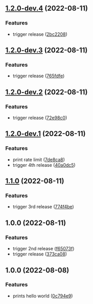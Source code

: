 ## [1.2.0-dev.4](https://github.com/anderssonjohan/semantic-release-github-actions-example/compare/v1.2.0-dev.3...v1.2.0-dev.4) (2022-08-11)


### Features

* trigger release ([2bc2208](https://github.com/anderssonjohan/semantic-release-github-actions-example/commit/2bc2208a37e44cb1fe393005535927169d5e78d1))

## [1.2.0-dev.3](https://github.com/anderssonjohan/semantic-release-github-actions-example/compare/v1.2.0-dev.2...v1.2.0-dev.3) (2022-08-11)


### Features

* trigger release ([765fdfe](https://github.com/anderssonjohan/semantic-release-github-actions-example/commit/765fdfe29ed281082b0b1a15c463bafae47e3783))

## [1.2.0-dev.2](https://github.com/anderssonjohan/semantic-release-github-actions-example/compare/v1.2.0-dev.1...v1.2.0-dev.2) (2022-08-11)


### Features

* trigger release ([72e98c0](https://github.com/anderssonjohan/semantic-release-github-actions-example/commit/72e98c0f1135b0b3b892b8e9153873f146954492))

## [1.2.0-dev.1](https://github.com/anderssonjohan/semantic-release-github-actions-example/compare/v1.1.0...v1.2.0-dev.1) (2022-08-11)


### Features

* print rate limit ([7de8ca8](https://github.com/anderssonjohan/semantic-release-github-actions-example/commit/7de8ca806f34a24c104addff76f20be7e14cbb69))
* trigger 4th release ([40a0dc5](https://github.com/anderssonjohan/semantic-release-github-actions-example/commit/40a0dc5d003c5d9598c1a1c1dda7702ca4363773))

## [1.1.0](https://github.com/anderssonjohan/semantic-release-github-actions-example/compare/v1.0.0...v1.1.0) (2022-08-11)


### Features

* trigger 3rd release ([774f4be](https://github.com/anderssonjohan/semantic-release-github-actions-example/commit/774f4beed994358369ff96e6656573bb7676e56c))

## 1.0.0 (2022-08-11)


### Features

* trigger 2nd release ([f65073f](https://github.com/anderssonjohan/semantic-release-github-actions-example/commit/f65073f896b0c0080dfaad99205383bf9fa39698))
* trigger release ([373ca08](https://github.com/anderssonjohan/semantic-release-github-actions-example/commit/373ca08f8ce8afc3279c607ac9944b791ffbd645))

## 1.0.0 (2022-08-08)


### Features

* prints hello world ([0c794e9](https://github.com/anderssonjohan/trainee-release-with-git/commit/0c794e9059097481ba270262b3117e13f0cccd66))
